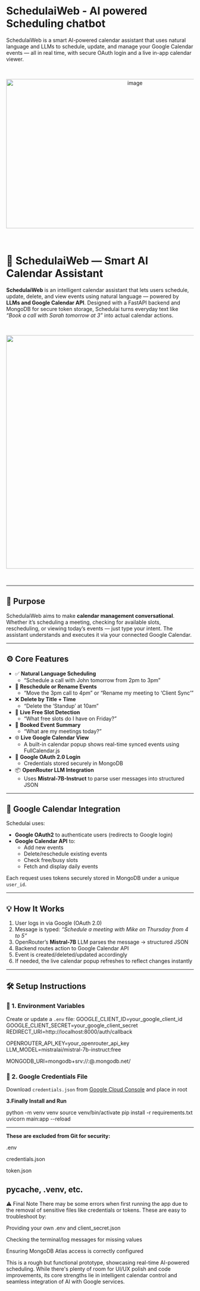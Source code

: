 # SchedulaiWeb - AI powered Scheduling chatbot

SchedulaiWeb is a smart AI-powered calendar assistant that uses natural language and LLMs to schedule, update, and manage your Google Calendar events — all in real time, with secure OAuth login and a live in-app calendar viewer.

<br>
<p align="center">
<img width="676" height="401" alt="image" align="center" src="https://github.com/user-attachments/assets/e5849d76-a27d-4cd9-9226-6eb9c662d2c7" />
</p>
<br>


# 🧠 SchedulaiWeb — Smart AI Calendar Assistant

**SchedulaiWeb** is an intelligent calendar assistant that lets users schedule, update, delete, and view events using natural language — powered by **LLMs and Google Calendar API**. Designed with a FastAPI backend and MongoDB for secure token storage, Schedulai turns everyday text like _“Book a call with Sarah tomorrow at 3”_ into actual calendar actions.

<br>
<p align="center">
<img width="1268" height="627" alt="image"  src="https://github.com/user-attachments/assets/c5242c47-2e25-45dc-baf7-c21a1b9dad9c" />
</p>
</br>

---

## 🎯 Purpose

SchedulaiWeb aims to make **calendar management conversational**. Whether it’s scheduling a meeting, checking for available slots, rescheduling, or viewing today’s events — just type your intent. The assistant understands and executes it via your connected Google Calendar.

---

## ⚙️ Core Features

- ✅ **Natural Language Scheduling**
  - “Schedule a call with John tomorrow from 2pm to 3pm”
- 🔁 **Reschedule or Rename Events**
  - “Move the 3pm call to 4pm” or “Rename my meeting to ‘Client Sync’”
- ❌ **Delete by Title + Time**
  - “Delete the ‘Standup’ at 10am”
- 📅 **Live Free Slot Detection**
  - “What free slots do I have on Friday?”
- 📌 **Booked Event Summary**
  - “What are my meetings today?”
- 🌐 **Live Google Calendar View**
  - A built-in calendar popup shows real-time synced events using FullCalendar.js
- 🔐 **Google OAuth 2.0 Login**
  - Credentials stored securely in MongoDB
- 📦 **OpenRouter LLM Integration**
  - Uses **Mistral-7B-Instruct** to parse user messages into structured JSON

---

## 🔁 Google Calendar Integration

Schedulai uses:
- **Google OAuth2** to authenticate users (redirects to Google login)
- **Google Calendar API** to:
  - Add new events
  - Delete/reschedule existing events
  - Check free/busy slots
  - Fetch and display daily events

Each request uses tokens securely stored in MongoDB under a unique `user_id`.

---

## 💡 How It Works

1. User logs in via Google (OAuth 2.0)
2. Message is typed: _“Schedule a meeting with Mike on Thursday from 4 to 5”_
3. OpenRouter’s **Mistral-7B** LLM parses the message → structured JSON
4. Backend routes action to Google Calendar API
5. Event is created/deleted/updated accordingly
6. If needed, the live calendar popup refreshes to reflect changes instantly

---

## 🛠 Setup Instructions

### 🔐 1. Environment Variables

Create or update a `.env` file:
GOOGLE_CLIENT_ID=your_google_client_id
GOOGLE_CLIENT_SECRET=your_google_client_secret
REDIRECT_URI=http://localhost:8000/auth/callback

OPENROUTER_API_KEY=your_openrouter_api_key
LLM_MODEL=mistralai/mistral-7b-instruct:free

MONGODB_URI=mongodb+srv://<username>:<password>@<cluster>.mongodb.net/

### 📄 2. Google Credentials File

Download `credentials.json` from [Google Cloud Console](https://console.cloud.google.com/apis/credentials) and place in root


**3.Finally Install and Run**

python -m venv venv
source venv/bin/activate
pip install -r requirements.txt
uvicorn main:app --reload

---------------------------------------------
**These are excluded from Git for security:**

.env

credentials.json

token.json

__pycache__, .venv, etc.
--------------------------------------------
⚠️ Final Note
There may be some errors when first running the app due to the removal of sensitive files like credentials or tokens. These are easy to troubleshoot by:

Providing your own .env and client_secret.json

Checking the terminal/log messages for missing values

Ensuring MongoDB Atlas access is correctly configured

This is a rough but functional prototype, showcasing real-time AI-powered scheduling. While there's plenty of room for UI/UX polish and code improvements, its core strengths lie in intelligent calendar control and seamless integration of AI with Google services.



